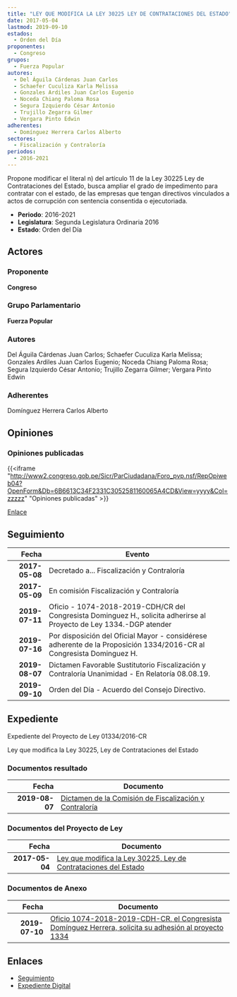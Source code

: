```yaml
---
title: "LEY QUE MODIFICA LA LEY 30225 LEY DE CONTRATACIONES DEL ESTADO"
date: 2017-05-04
lastmod: 2019-09-10
estados: 
  - Orden del Día
proponentes: 
  - Congreso
grupos: 
  - Fuerza Popular
autores: 
  - Del Águila Cárdenas Juan Carlos
  - Schaefer Cuculiza Karla Melissa
  - Gonzales Ardiles Juan Carlos Eugenio
  - Noceda Chiang Paloma Rosa
  - Segura Izquierdo César Antonio
  - Trujillo Zegarra Gilmer
  - Vergara Pinto Edwin
adherentes: 
  - Domínguez Herrera Carlos Alberto
sectores: 
  - Fiscalización y Contraloría
periodos: 
  - 2016-2021
---
```


Propone modificar el literal n) del artículo 11 de la Ley 30225 Ley de Contrataciones del Estado, busca ampliar el grado de impedimento para contratar con el estado, de las empresas que tengan directivos vinculados a actos de corrupción con sentencia consentida o ejecutoriada.

- **Periodo**: 2016-2021
- **Legislatura**: Segunda Legislatura Ordinaria 2016
- **Estado**: Orden del Día

## Actores

### Proponente

**Congreso**

### Grupo Parlamentario

**Fuerza Popular**

### Autores

Del Águila Cárdenas Juan Carlos; Schaefer Cuculiza Karla Melissa; Gonzales Ardiles Juan Carlos Eugenio; Noceda Chiang Paloma Rosa; Segura Izquierdo César Antonio; Trujillo Zegarra Gilmer; Vergara Pinto Edwin

### Adherentes

Domínguez Herrera Carlos Alberto


## Opiniones

### Opiniones publicadas

{{<iframe "http://www2.congreso.gob.pe/Sicr/ParCiudadana/Foro_pvp.nsf/RepOpiweb04?OpenForm&Db=6B6613C34F2331C3052581160065A4CD&View=yyyy&Col=zzzzz" "Opiniones publicadas" >}}

[Enlace](http://www2.congreso.gob.pe/Sicr/ParCiudadana/Foro_pvp.nsf/RepOpiweb04?OpenForm&Db=6B6613C34F2331C3052581160065A4CD&View=yyyy&Col=zzzzz)

## Seguimiento

| Fecha | Evento |
|------:|--------|
| **2017-05-08** | Decretado a... Fiscalización y Contraloría|
| **2017-05-09** | En comisión Fiscalización y Contraloría|
| **2019-07-11** | Oficio - 1074-2018-2019-CDH/CR del Congresista Dominguez H., solicita adherirse al Proyecto de Ley 1334.-DGP atender|
| **2019-07-16** | Por disposición del Oficial Mayor - considérese adherente de la Proposición 1334/2016-CR al Congresista Dominguez H.|
| **2019-08-07** | Dictamen Favorable Sustitutorio Fiscalización y Contraloría Unanimidad - En Relatoría 08.08.19.|
| **2019-09-10** | Orden del Día - Acuerdo del Consejo Directivo.|


## Expediente

Expediente del Proyecto de Ley 01334/2016-CR

Ley que modifica la Ley 30225, Ley de Contrataciones del Estado


### Documentos resultado

| Fecha | Documento |
|------:|--------|
| **2019-08-07** | [Dictamen de la Comisión de Fiscalización y Contraloría](http://www.leyes.congreso.gob.pe/Documentos/2016_2021/Dictamenes/Proyectos_de_Ley/01334DC12MAY20190807.pdf) |

### Documentos del Proyecto de Ley

| Fecha | Documento |
|------:|--------|
| **2017-05-04** | [Ley que modifica la Ley 30225, Ley de Contrataciones del Estado](http://www.leyes.congreso.gob.pe/Documentos/2016_2021/Proyectos_de_Ley_y_de_Resoluciones_Legislativas/PL0133420170504.pdf) |

### Documentos de Anexo

| Fecha | Documento |
|------:|--------|
| **2019-07-10** | [Oficio 1074-2018-2019-CDH-CR, el Congresista Domínguez Herrera, solicita su adhesión al proyecto 1334](http://www.leyes.congreso.gob.pe/Documentos/2016_2021/Adhesiones/Proyectos_de_Ley/OFICIO-1074-2018-2019-CDH-CR.pdf) |

## Enlaces 

- [Seguimiento](http://www2.congreso.gob.pehttp://www2.congreso.gob.pe/Sicr/TraDocEstProc/CLProLey2016.nsf/f7fff46988ca05b1052578e100829cc7/bd95252af063873505258116007c82ab?OpenDocument)
- [Expediente Digital](http://www2.congreso.gob.pehttp://www2.congreso.gob.pe/Sicr/TraDocEstProc/CLProLey2016.nsf/f7fff46988ca05b1052578e100829cc7/bd95252af063873505258116007c82ab?OpenDocument&Click=05257FB7005EB655.eb71d0cf91d8294e05256cdf006b5706/$Body/0.1C6C)

